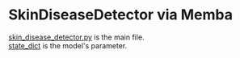 # SkinDiseaseDetector via Memba
[skin_disease_detector.py](https://github.com/0x3f3f3f3f3f3f3f3f3f3f3/SkinDiseaseDetector-via-Memba/blob/main/skin_disease_detector.py) is the main file.\
[state_dict](https://github.com/0x3f3f3f3f3f3f3f3f3f3f3/SkinDiseaseDetector-via-Memba/tree/main/state_dict) is the model's parameter.